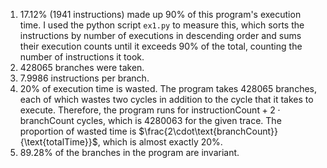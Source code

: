 1. 17.12% (1941 instructions) made up 90% of this program's execution time. I used the python script `ex1.py` to measure this, which sorts the instructions by number of executions in descending order and sums their execution counts until it exceeds 90% of the total, counting the number of instructions it took.
2. 428065 branches were taken.
3. 7.9986 instructions per branch.
4. 20% of execution time is wasted. The program takes 428065 branches, each of which wastes two cycles in addition to the cycle that it takes to execute. Therefore, the program runs for $\text{instructionCount} + 2\cdot\text{branchCount}$ cycles, which is 4280063 for the given trace. The proportion of wasted time is $\frac{2\cdot\text{branchCount}}{\text{totalTime}}$, which is almost exactly 20%.
5. 89.28% of the branches in the program are invariant.